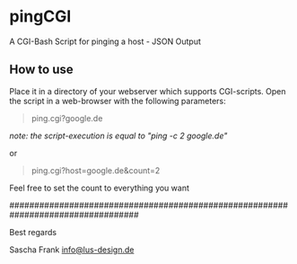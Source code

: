 # pingCGI
A CGI-Bash Script for pinging a host - JSON Output


## How to use

Place it in a directory of your webserver which supports CGI-scripts.
Open the script in a web-browser with the following parameters: 

> ping.cgi?google.de

*note: the script-execution is equal to "ping -c 2 google.de"*

or

> ping.cgi?host=google.de&count=2


Feel free to set the count to everything you want




##################################################################################

Best regards

Sascha Frank
info@lus-design.de